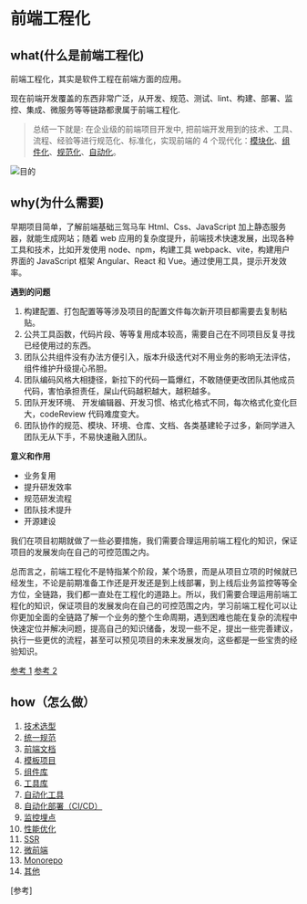 # 前端工程化

## what(什么是前端工程化)

前端工程化，其实是软件工程在前端方面的应用。

现在前端开发覆盖的东西非常广泛，从开发、规范、测试、lint、构建、部署、监控、集成、微服务等等链路都隶属于前端工程化.

> 总结一下就是: 在企业级的前端项目开发中, 把前端开发用到的技术、工具、流程、经验等进行规范化、标准化，实现前端的 4 个现代化：[模块化](./modernize/module.md)、[组件化](./modernize/component.md)、[规范化](./standard.md)、[自动化](./modernize/auto.md)。

![目的](/guide_purpose.png)

## why(为什么需要)

早期项目简单，了解前端基础三驾马车 Html、Css、JavaScript 加上静态服务器，就能生成网站；随着 web 应用的复杂度提升，前端技术快速发展，出现各种工具和技术，比如开发使用 node、npm，构建工具 webpack、vite，构建用户界面的 JavaScript 框架 Angular、React 和 Vue。通过使用工具，提示开发效率。

**遇到的问题**

1. 构建配置、打包配置等等涉及项目的配置文件每次新开项目都需要去复制粘贴。
2. 公共工具函数，代码片段、等等复用成本较高，需要自己在不同项目反复寻找已经使用过的东西。
3. 团队公共组件没有办法方便引入，版本升级迭代对不用业务的影响无法评估，组件维护升级提心吊胆。
4. 团队编码风格大相捷径，新拉下的代码一篇爆红，不敢随便更改团队其他成员代码，害怕承担责任，屎山代码越积越大，越积越多。
5. 团队开发环境、 开发编辑器、开发习惯、格式化格式不同，每次格式化变化巨大，codeReview 代码难度变大。
6. 团队协作的规范、模块、环境、仓库、文档、各类基建轮子过多，新同学进入团队无从下手，不易快速融入团队。

**意义和作用**

- 业务复用
- 提升研发效率
- 规范研发流程
- 团队技术提升
- 开源建设

我们在项目初期就做了一些必要措施，我们需要合理运用前端工程化的知识，保证项目的发展发向在自己的可控范围之内。

总而言之，前端工程化不是特指某个阶段，某个场景，而是从项目立项的时候就已经发生，不论是前期准备工作还是开发还是到上线部署，到上线后业务监控等等全方位，全链路，我们都一直处在工程化的道路上。所以，我们需要合理运用前端工程化的知识，保证项目的发展发向在自己的可控范围之内，学习前端工程化可以让你更加全面的全链路了解一个业务的整个生命周期，遇到困难也能在复杂的流程中快速定位并解决问题，提高自己的知识储备，发现一些不足，提出一些完善建议，执行一些更优的流程，甚至可以预见项目的未来发展发向，这些都是一些宝贵的经验知识。

[参考 1](https://juejin.cn/post/7151961741776125989) [参考 2](https://juejin.cn/post/7151983972828839943)

## how（怎么做）

1. [技术选型](./technology)
2. [统一规范](./standard)
3. [前端文档](./docs)
4. [模板项目](./template)
5. [组件库](./components)
6. [工具库](./tools)
7. [自动化工具](./autoTools)
8. [自动化部署（CI/CD）](./devops)
9. [监控埋点](./monitor)
10. [性能优化](./performance)
11. [SSR](./ssr)
12. [微前端](./framework/micro-app)
13. [Monorepo](./framework/monorepo)
14. [其他](./other)

[参考]
